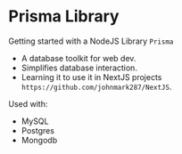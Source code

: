 # Prisma Library

Getting started with a NodeJS Library `Prisma`
- A database toolkit for web dev.
- Simplifies database interaction.
- Learning it to use it in NextJS projects `https://github.com/johnmark287/NextJS`.

Used with:
- MySQL
- Postgres
- Mongodb